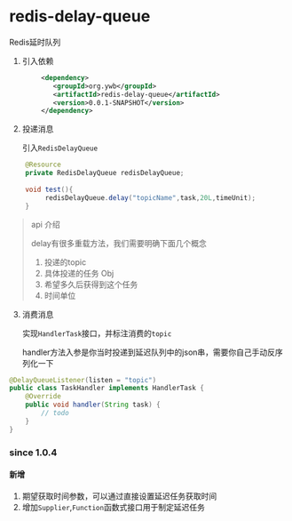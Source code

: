 # redis-delay-queue

Redis延时队列

1. 引入依赖

~~~xml
        <dependency>
           <groupId>org.ywb</groupId>
           <artifactId>redis-delay-queue</artifactId>
           <version>0.0.1-SNAPSHOT</version>
        </dependency>
~~~

2. 投递消息

   引入`RedisDelayQueue`

~~~java
    @Resource
    private RedisDelayQueue redisDelayQueue;
    
    void test(){
    	 redisDelayQueue.delay("topicName",task,20L,timeUnit);
    }
~~~

> api 介绍
>
> delay有很多重载方法，我们需要明确下面几个概念
>
> 1. 投递的topic
> 2. 具体投递的任务 Obj
> 3. 希望多久后获得到这个任务
> 4. 时间单位

3. 消费消息

   实现`HandlerTask`接口，并标注消费的`topic`

   handler方法入参是你当时投递到延迟队列中的json串，需要你自己手动反序列化一下

~~~java
@DelayQueueListener(listen = "topic")
public class TaskHandler implements HandlerTask {
    @Override
    public void handler(String task) {
        // todo
    }
}
~~~

### since 1.0.4
#### 新增
1. 期望获取时间参数，可以通过直接设置延迟任务获取时间
2. 增加`Supplier`,`Function`函数式接口用于制定延迟任务




